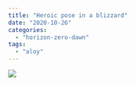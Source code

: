 ```yaml
---
title: "Heroic pose in a blizzard"
date: "2020-10-26"
categories: 
  - "horizon-zero-dawn"
tags: 
  - "aloy"
---
```


[![](images/Horizon-Zero-Dawn™_-Complete-Edition_20201026205305-scaled.jpg)](https://davidpeach.me/wp-content/uploads/2022/05/Horizon-Zero-Dawn™_-Complete-Edition_20201026205305-scaled.jpg)
